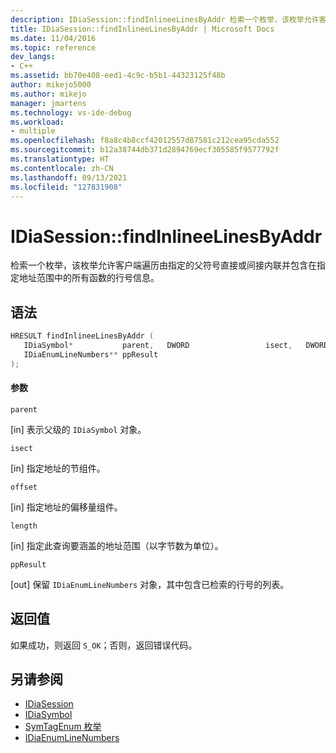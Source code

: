```yaml
---
description: IDiaSession::findInlineeLinesByAddr 检索一个枚举，该枚举允许客户端遍历由指定的父符号直接或间接内联并包含在指定地址范围中的所有函数的行号信息。
title: IDiaSession::findInlineeLinesByAddr | Microsoft Docs
ms.date: 11/04/2016
ms.topic: reference
dev_langs:
- C++
ms.assetid: bb70e408-eed1-4c9c-b5b1-44323125f48b
author: mikejo5000
ms.author: mikejo
manager: jmartens
ms.technology: vs-ide-debug
ms.workload:
- multiple
ms.openlocfilehash: f8a8c4b8ccf42012557d87581c212cea95cda552
ms.sourcegitcommit: b12a38744db371d2894769ecf305585f9577792f
ms.translationtype: HT
ms.contentlocale: zh-CN
ms.lasthandoff: 09/13/2021
ms.locfileid: "127831908"
---
```

# <a name="idiasessionfindinlineelinesbyaddr"></a>IDiaSession::findInlineeLinesByAddr
检索一个枚举，该枚举允许客户端遍历由指定的父符号直接或间接内联并包含在指定地址范围中的所有函数的行号信息。

## <a name="syntax"></a>语法

```C++
HRESULT findInlineeLinesByAddr ( 
   IDiaSymbol*           parent,   DWORD                 isect,   DWORD                 offset,   DWORD                 length,
   IDiaEnumLineNumbers** ppResult
);
```

#### <a name="parameters"></a>参数
 `parent`

[in] 表示父级的 `IDiaSymbol` 对象。

 `isect`

[in] 指定地址的节组件。

 `offset`

[in] 指定地址的偏移量组件。

 `length`

[in] 指定此查询要涵盖的地址范围（以字节数为单位）。

 `ppResult`

[out] 保留 `IDiaEnumLineNumbers` 对象，其中包含已检索的行号的列表。

## <a name="return-value"></a>返回值
 如果成功，则返回 `S_OK`；否则，返回错误代码。

## <a name="see-also"></a>另请参阅
- [IDiaSession](../../debugger/debug-interface-access/idiasession.md)
- [IDiaSymbol](../../debugger/debug-interface-access/idiasymbol.md)
- [SymTagEnum 枚举](../../debugger/debug-interface-access/symtagenum.md)
- [IDiaEnumLineNumbers](../../debugger/debug-interface-access/idiaenumlinenumbers.md)
